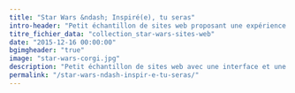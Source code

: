 ```yaml
---
title: "Star Wars &ndash; Inspiré(e), tu seras"
intro-header: "Petit échantillon de sites web proposant une expérience Star Wars bien sympa. N'hésitez pas à compléter la liste en tweetant @MagDuWebdesign."
titre_fichier_data: "collection_star-wars-sites-web"
date: "2015-12-16 00:00:00"
bgimgheader: "true"
image: "star-wars-corgi.jpg"
description: "Petit échantillon de sites web avec une interface et une expérience made in Star Wars."
permalink: "/star-wars-ndash-inspir-e-tu-seras/"
---
```


